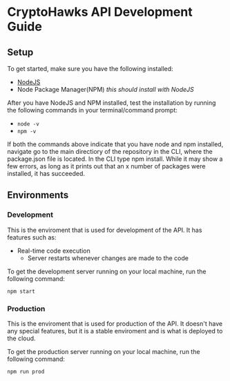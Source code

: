 # CryptoHawks API Development Guide

## Setup

To get started, make sure you have the following installed:

- [NodeJS](https://nodejs.org/en/)
- Node Package Manager(NPM) *this should install with NodeJS*

After you have NodeJS and NPM installed, test the installation by running the following commands in your terminal/command prompt:

- `node -v`
- `npm -v`

If both the commands above indicate that you have node and npm installed, navigate go to the main directiory of the repository in the CLI, where the package.json file is located. In the CLI type npm install. While it may show a few errors, as long as it prints out that an x number of packages were installed, it has succeeded.

## Environments

### Development

This is the enviroment that is used for development of the API. It has features such as:

- Real-time code execution
  - Server restarts whenever changes are made to the code

To get the development server running on your local machine, run the following command:

`npm start`

### Production

This is the enviroment that is used for production of the API. It doesn't have any special features, but it is a stable enviroment and is what is deployed to the cloud.

To get the production server running on your local machine, run the following command:

`npm run prod`

